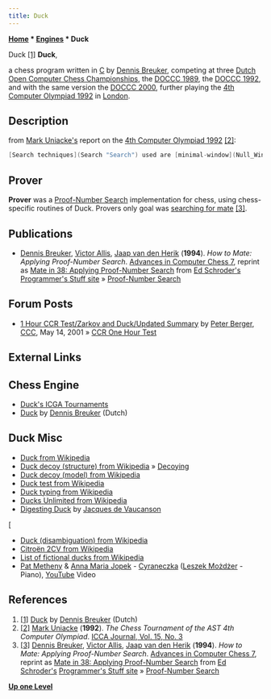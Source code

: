 ```yaml
---
title: Duck
---
```

**[Home](Home "Home") * [Engines](Engines "Engines") * Duck**

[](http://www.dennisbreuker.nl/duck/index.html) Duck <a id="cite-note-1" href="#cite-ref-1">[1]</a>
**Duck**,

a chess program written in [C](C "C") by [Dennis Breuker](Dennis_Breuker "Dennis Breuker"), competing at three [Dutch Open Computer Chess Championships](Dutch_Open_Computer_Chess_Championship "Dutch Open Computer Chess Championship"), the [DOCCC 1989](DOCCC_1989 "DOCCC 1989"), the [DOCCC 1992](DOCCC_1992 "DOCCC 1992"), and with the same version the [DOCCC 2000](DOCCC_2000 "DOCCC 2000"), further playing the [4th Computer Olympiad 1992](4th_Computer_Olympiad#Chess "4th Computer Olympiad") in [London](https://en.wikipedia.org/wiki/London).

## Description

from [Mark Uniacke's](Mark_Uniacke "Mark Uniacke") report on the [4th Computer Olympiad 1992](4th_Computer_Olympiad "4th Computer Olympiad") <a id="cite-note-2" href="#cite-ref-2">[2]</a>:

```C++
[Search techniques](Search "Search") used are [minimal-window](Null_Window "Null Window"), [alpha-beta](Alpha-Beta "Alpha-Beta") with [extensions](Extensions "Extensions") for [check evasion](Check_Extensions "Check Extensions"), [recaptures](Recapture_Extensions "Recapture Extensions"), [singular moves](Singular_Extensions "Singular Extensions") and [promotions](Promotions "Promotions"). [Move ordering](Move_Ordering "Move Ordering") is by [history heuristic](History_Heuristic "History Heuristic"), [refutation](Refutation_Move "Refutation Move") and [transposition-table moves](Hash_Move "Hash Move") and [captures](Captures "Captures"). Positional values may range up to +/- 1 Pawn. Development time is 2 years on a very part time basis. 

```

## Prover

**Prover** was a [Proof-Number Search](Proof-Number_Search "Proof-Number Search") implementation for chess, using chess-specific routines of Duck. Provers only goal was [searching for mate](Mate_Search "Mate Search") <a id="cite-note-3" href="#cite-ref-3">[3]</a>.

## Publications

- [Dennis Breuker](Dennis_Breuker "Dennis Breuker"), [Victor Allis](Victor_Allis "Victor Allis"), [Jaap van den Herik](Jaap_van_den_Herik "Jaap van den Herik") (**1994**). *How to Mate: Applying Proof-Number Search*. [Advances in Computer Chess 7](Advances_in_Computer_Chess_7 "Advances in Computer Chess 7"), reprint as [Mate in 38: Applying Proof-Number Search](http://www.top-5000.nl/ps/Mate%20in%2038-%20applying%20proof%20number%20search%20to%20chess.pdf) from [Ed Schroder's](Ed_Schroder "Ed Schroder") [Programmer's Stuff site](http://www.top-5000.nl/prostuff.htm) » [Proof-Number Search](Proof-Number_Search "Proof-Number Search")

## Forum Posts

- [1 Hour CCR Test/Zarkov and Duck/Updated Summary](https://www.stmintz.com/ccc/index.php?id=169742) by [Peter Berger](Peter_Berger "Peter Berger"), [CCC](CCC "CCC"), May 14, 2001 » [CCR One Hour Test](CCR_One_Hour_Test "CCR One Hour Test")

## External Links

## Chess Engine

- [Duck's ICGA Tournaments](https://www.game-ai-forum.org/icga-tournaments/program.php?id=308)
- [Duck](http://www.dennisbreuker.nl/duck/index.html) by [Dennis Breuker](Dennis_Breuker "Dennis Breuker") (Dutch)

## Duck Misc

- [Duck from Wikipedia](https://en.wikipedia.org/wiki/Duck)
- [Duck decoy (structure) from Wikipedia](https://en.wikipedia.org/wiki/Duck_decoy_%28structure%29) » [Decoying](Decoying "Decoying")
- [Duck decoy (model) from Wikipedia](https://en.wikipedia.org/wiki/Duck_decoy_%28model%29)
- [Duck test from Wikipedia](https://en.wikipedia.org/wiki/Duck_test)
- [Duck typing from Wikipedia](https://en.wikipedia.org/wiki/Duck_typing)
- [Ducks Unlimited from Wikipedia](https://en.wikipedia.org/wiki/Ducks_Unlimited)
- [Digesting Duck](https://en.wikipedia.org/wiki/Digesting_Duck) by [Jacques de Vaucanson](https://en.wikipedia.org/wiki/Jacques_de_Vaucanson)

\[

- [Duck (disambiguation) from Wikipedia](https://en.wikipedia.org/wiki/Duck_%28disambiguation%29)
- [Citroën 2CV from Wikipedia](https://en.wikipedia.org/wiki/Citro%C3%ABn_2CV)
- [List of fictional ducks from Wikipedia](https://en.wikipedia.org/wiki/List_of_fictional_ducks)
- [Pat Metheny](Category:Pat_Metheny "Category:Pat Metheny") & [Anna Maria Jopek](https://en.wikipedia.org/wiki/Anna_Maria_Jopek) - [Cyraneczka](http://pl.wikipedia.org/wiki/Cyraneczka) ([Leszek Możdżer](https://en.wikipedia.org/wiki/Leszek_Mo%C5%BCd%C5%BCer) - Piano), [YouTube](https://en.wikipedia.org/wiki/YouTube) Video

## References

1. <a id="cite-ref-1" href="#cite-note-1">[1]</a> [Duck](http://www.dennisbreuker.nl/duck/index.html) by [Dennis Breuker](Dennis_Breuker "Dennis Breuker") (Dutch)
1. <a id="cite-ref-2" href="#cite-note-2">[2]</a> [Mark Uniacke](Mark_Uniacke "Mark Uniacke") (**1992**). *The Chess Tournament of the AST 4th Computer Olympiad*. [ICCA Journal, Vol. 15, No. 3](ICGA_Journal#15_3 "ICGA Journal")
1. <a id="cite-ref-3" href="#cite-note-3">[3]</a> [Dennis Breuker](Dennis_Breuker "Dennis Breuker"), [Victor Allis](Victor_Allis "Victor Allis"), [Jaap van den Herik](Jaap_van_den_Herik "Jaap van den Herik") (**1994**). *How to Mate: Applying Proof-Number Search*. [Advances in Computer Chess 7](Advances_in_Computer_Chess_7 "Advances in Computer Chess 7"), reprint as [Mate in 38: Applying Proof-Number Search](http://www.top-5000.nl/ps/Mate%20in%2038-%20applying%20proof%20number%20search%20to%20chess.pdf) from [Ed Schroder's](Ed_Schroder "Ed Schroder") [Programmer's Stuff site](http://www.top-5000.nl/prostuff.htm) » [Proof-Number Search](Proof-Number_Search "Proof-Number Search")

**[Up one Level](Engines "Engines")**

